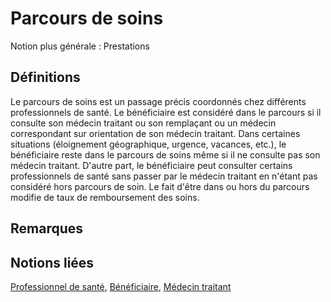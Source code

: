 # Parcours de soins 
<!-- SPDX-License-Identifier: MPL-2.0 -->

Notion plus générale : Prestations

## Définitions

Le parcours de soins est un passage précis coordonnés chez différents professionnels de santé.
Le bénéficiaire est considéré dans le parcours si il consulte son médecin traitant ou son remplaçant ou un médecin correspondant sur orientation de son médecin traitant. Dans certaines situations (éloignement géographique, urgence, vacances, etc.), le bénéficiaire reste dans le parcours de soins même si il ne consulte pas son médecin traitant. D'autre part, le bénéficiaire peut consulter certains professionnels de santé sans passer par le médecin traitant en n'étant pas considéré hors parcours de soin.
Le fait d'être dans ou hors du parcours modifie de taux de remboursement des soins.

## Remarques

## Notions liées

[Professionnel de santé](professionnel_de_sante.md), [Bénéficiaire](beneficiaire.md), [Médecin traitant](medecin_traitant.md)

